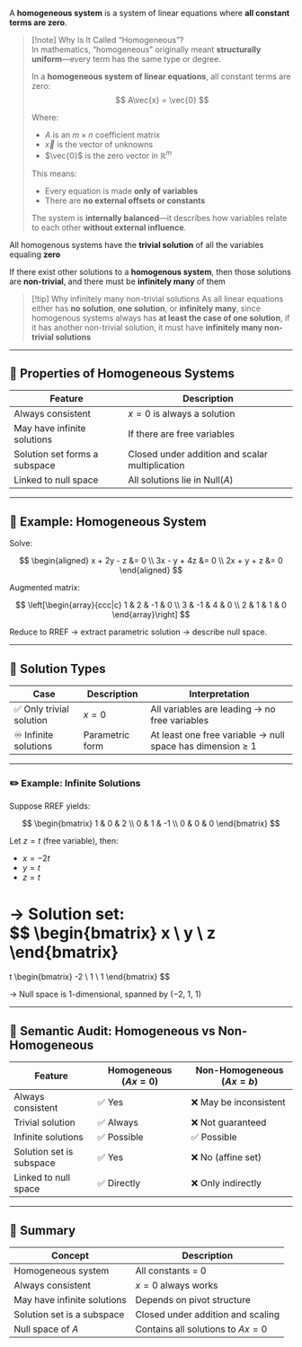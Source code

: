 
A **homogeneous system** is a system of linear equations where **all constant terms are zero**.  

> [!note] Why Is It Called “Homogeneous”?  
> In mathematics, “homogeneous” originally meant **structurally uniform**—every term has the same type or degree.  
>
> In a **homogeneous system of linear equations**, all constant terms are zero:
> $$
> A\vec{x} = \vec{0}
> $$
> 
> Where:
> - $A$ is an $m \times n$ coefficient matrix
> - $\vec{x}$ is the vector of unknowns
> - $\vec{0}$ is the zero vector in $\mathbb{R}^m$
>
> This means:
> - Every equation is made **only of variables**
> - There are **no external offsets or constants**
>
> The system is **internally balanced**—it describes how variables relate to each other **without external influence**.

All homogenous systems have the **trivial solution** of all the variables equaling **zero**

If there exist other solutions to a **homogenous system**, then those solutions are **non-trivial**, and there must be **infinitely many** of them

> [!tip] Why infinitely many non-trivial solutions
> As all linear equations either has **no solution**, **one solution**, or **infinitely many**, since homogenous systems always has **at least the case of one solution**, if it has another non-trivial solution, it must have **infinitely many non-trivial solutions**

---

## 🧠 Properties of Homogeneous Systems

| Feature                     | Description |
|-----------------------------|-------------|
| Always consistent           | $x = 0$ is always a solution |
| May have infinite solutions | If there are free variables |
| Solution set forms a subspace | Closed under addition and scalar multiplication |
| Linked to null space        | All solutions lie in $\text{Null}(A)$ |

---

## 🧪 Example: Homogeneous System

Solve:

$$
\begin{aligned}
x + 2y - z &= 0 \\
3x - y + 4z &= 0 \\
2x + y + z &= 0
\end{aligned}
$$

Augmented matrix:

$$
\left[\begin{array}{ccc|c}
1 & 2 & -1 & 0 \\
3 & -1 & 4 & 0 \\
2 & 1 & 1 & 0
\end{array}\right]
$$

Reduce to RREF → extract parametric solution → describe null space.

---

## 🧠 Solution Types

| Case | Description | Interpretation |
|------|-------------|----------------|
| ✅ Only trivial solution | $x = 0$ | All variables are leading → no free variables |
| ♾️ Infinite solutions | Parametric form | At least one free variable → null space has dimension ≥ 1 |

---

### ✏️ Example: Infinite Solutions

Suppose RREF yields:

$$
\begin{bmatrix}
1 & 0 & 2 \\
0 & 1 & -1 \\
0 & 0 & 0
\end{bmatrix}
$$

Let $z = t$ (free variable), then:

- $x = -2t$
- $y = t$
- $z = t$

→ Solution set:  
$$
\begin{bmatrix}
x \\
y \\
z
\end{bmatrix}
=
t
\begin{bmatrix}
-2 \\
1 \\
1
\end{bmatrix}
$$

→ Null space is 1-dimensional, spanned by $(-2,\ 1,\ 1)$

---

## 🧠 Semantic Audit: Homogeneous vs Non-Homogeneous

| Feature              | Homogeneous ($Ax = 0$) | Non-Homogeneous ($Ax = b$) |
|----------------------|------------------------|-----------------------------|
| Always consistent    | ✅ Yes                 | ❌ May be inconsistent       |
| Trivial solution     | ✅ Always              | ❌ Not guaranteed            |
| Infinite solutions   | ✅ Possible            | ✅ Possible                  |
| Solution set is subspace | ✅ Yes             | ❌ No (affine set)           |
| Linked to null space | ✅ Directly            | ❌ Only indirectly           |

---

## 🧵 Summary

| Concept         | Description |
|------------------|-------------|
| Homogeneous system | All constants = 0 |
| Always consistent | $x = 0$ always works |
| May have infinite solutions | Depends on pivot structure |
| Solution set is a subspace | Closed under addition and scaling |
| Null space of $A$ | Contains all solutions to $Ax = 0$ |
